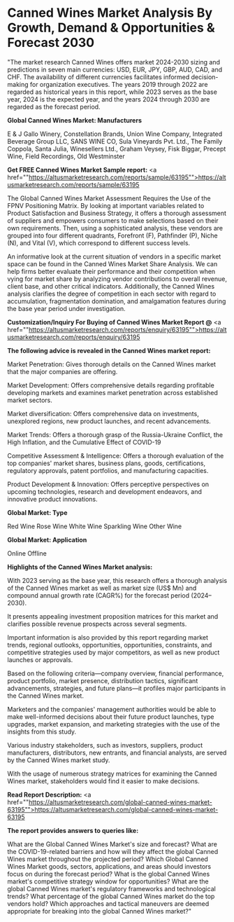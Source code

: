 <h1>Canned Wines Market Analysis By Growth, Demand & Opportunities & Forecast 2030 </h1>

"The market research Canned Wines offers market 2024-2030 sizing and predictions in seven main currencies: USD, EUR, JPY, GBP, AUD, CAD, and CHF. The availability of different currencies facilitates informed decision-making for organization executives. The years 2019 through 2022 are regarded as historical years in this report, while 2023 serves as the base year, 2024 is the expected year, and the years 2024 through 2030 are regarded as the forecast period.

<b>Global Canned Wines Market: Manufacturers</b>

E & J Gallo Winery, Constellation Brands, Union Wine Company, Integrated Beverage Group LLC, SANS WINE CO, Sula Vineyards Pvt. Ltd., The Family Coppola, Santa Julia, Winesellers Ltd., Graham Veysey, Fisk Biggar, Precept Wine, Field Recordings, Old Westminster

<b>Get FREE Canned Wines Market Sample report:</b> <a href=""https://altusmarketresearch.com/reports/sample/63195"">https://altusmarketresearch.com/reports/sample/63195</a>

The Global Canned Wines Market Assessment Requires the Use of the FPNV Positioning Matrix. By looking at important variables related to Product Satisfaction and Business Strategy, it offers a thorough assessment of suppliers and empowers consumers to make selections based on their own requirements. Then, using a sophisticated analysis, these vendors are grouped into four different quadrants, Forefront (F), Pathfinder (P), Niche (N), and Vital (V), which correspond to different success levels.

An informative look at the current situation of vendors in a specific market space can be found in the Canned Wines Market Share Analysis. We can help firms better evaluate their performance and their competition when vying for market share by analyzing vendor contributions to overall revenue, client base, and other critical indicators. Additionally, the Canned Wines analysis clarifies the degree of competition in each sector with regard to accumulation, fragmentation domination, and amalgamation features during the base year period under investigation.

<b>Customization/Inquiry For Buying of Canned Wines Market Report @</b> <a href=""https://altusmarketresearch.com/reports/enquiry/63195"">https://altusmarketresearch.com/reports/enquiry/63195</a>

<b>The following advice is revealed in the Canned Wines market report:</b>

Market Penetration: Gives thorough details on the Canned Wines market that the major companies are offering.

Market Development: Offers comprehensive details regarding profitable developing markets and examines market penetration across established market sectors.

Market diversification: Offers comprehensive data on investments, unexplored regions, new product launches, and recent advancements.

Market Trends: Offers a thorough grasp of the Russia-Ukraine Conflict, the High Inflation, and the Cumulative Effect of COVID-19

Competitive Assessment & Intelligence: Offers a thorough evaluation of the top companies' market shares, business plans, goods, certifications, regulatory approvals, patent portfolios, and manufacturing capacities.

Product Development & Innovation: Offers perceptive perspectives on upcoming technologies, research and development endeavors, and innovative product innovations.

<b>Global Market: Type</b>

Red Wine
Rose Wine
White Wine
Sparkling Wine
Other Wine

<b>Global Market: Application</b>

Online
Offline


<b>Highlights of the Canned Wines Market analysis:</b>

With 2023 serving as the base year, this research offers a thorough analysis of the Canned Wines market as well as market size (US$ Mn) and compound annual growth rate (CAGR%) for the forecast period (2024–2030).

It presents appealing investment proposition matrices for this market and clarifies possible revenue prospects across several segments.

Important information is also provided by this report regarding market trends, regional outlooks, opportunities, opportunities, constraints, and competitive strategies used by major competitors, as well as new product launches or approvals.

Based on the following criteria—company overview, financial performance, product portfolio, market presence, distribution tactics, significant advancements, strategies, and future plans—it profiles major participants in the Canned Wines market.

Marketers and the companies' management authorities would be able to make well-informed decisions about their future product launches, type upgrades, market expansion, and marketing strategies with the use of the insights from this study.

Various industry stakeholders, such as investors, suppliers, product manufacturers, distributors, new entrants, and financial analysts, are served by the Canned Wines market study.

With the usage of numerous strategy matrices for examining the Canned Wines market, stakeholders would find it easier to make decisions.

<b>Read Report Description:</b> <a href=""https://altusmarketresearch.com/global-canned-wines-market-63195"">https://altusmarketresearch.com/global-canned-wines-market-63195</a>

<b>The report provides answers to queries like:</b>

What are the Global Canned Wines Market's size and forecast?
What are the COVID-19-related barriers and how will they affect the global Canned Wines market throughout the projected period?
Which Global Canned Wines Market goods, sectors, applications, and areas should investors focus on during the forecast period?
What is the global Canned Wines market's competitive strategy window for opportunities?
What are the global Canned Wines market's regulatory frameworks and technological trends?
What percentage of the global Canned Wines market do the top vendors hold?
Which approaches and tactical maneuvers are deemed appropriate for breaking into the global Canned Wines market?"
